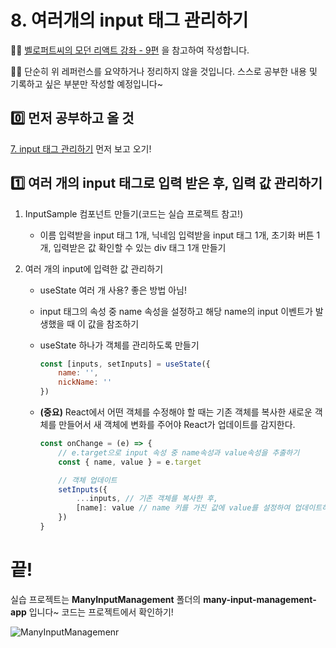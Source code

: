 # 8. 여러개의 input 태그 관리하기

✍🏻 [벨로퍼트씨의 모던 리액트 강좌 - 9편](https://react.vlpt.us/basic/09-multiple-inputs.html) 을 참고하여 작성합니다.

✍🏻 단순히 위 레퍼런스를 요약하거나 정리하지 않을 것입니다. 스스로 공부한 내용 및 기록하고 싶은 부분만 작성할 예정입니다~

## 0️⃣ 먼저 공부하고 올 것

[7. input 태그 관리하기]() 먼저 보고 오기!

## 1️⃣ 여러 개의 input 태그로 입력 받은 후, 입력 값 관리하기

1. InputSample 컴포넌트 만들기(코드는 실습 프로젝트 참고!)

    * 이름 입력받을 input 태그 1개, 닉네임 입력받을 input 태그 1개, 초기화 버튼 1개, 입력받은 값 확인할 수 있는 div 태그 1개 만들기

2. 여러 개의 input에 입력한 값 관리하기

    * useState 여러 개 사용? 좋은 방법 아님!

    * input 태그의 속성 중 name 속성을 설정하고 해당 name의 input 이벤트가 발생했을 때 이 값을 참조하기

    * useState 하나가 객체를 관리하도록 만들기

        ~~~javascript
        const [inputs, setInputs] = useState({
            name: '',
            nickName: ''
        })
        ~~~

    * __(중요)__ React에서 어떤 객체를 수정해야 할 때는 기존 객체를 복사한 새로운 객체를 만들어서 새 객체에 변화를 주어야 React가 업데이트를 감지한다.

        ~~~javascript
        const onChange = (e) => {
            // e.target으로 input 속성 중 name속성과 value속성을 추출하기
            const { name, value } = e.target

            // 객체 업데이트
            setInputs({
                ...inputs, // 기존 객체를 복사한 후,
                [name]: value // name 키를 가진 값에 value를 설정하여 업데이트하기
            })
        }
        ~~~

# 끝!

실습 프로젝트는 __ManyInputManagement__ 폴더의 __many-input-management-app__ 입니다~ 코드는 프로젝트에서 확인하기!

![ManyInputManagemenr](https://user-images.githubusercontent.com/31889335/102070048-ee7e8f00-3e41-11eb-8c50-ffb7441a226a.gif)